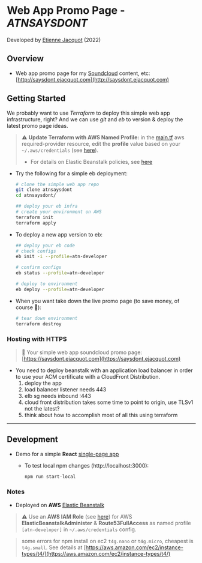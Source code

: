 # Web App Promo Page - *ATNSAYSDONT*

Developed by [Etienne Jacquot](mailto:jacquot.etienne@gmail.com) (2022)

## Overview 

- Web app promo page for my [Soundcloud](https://soundcloud.com/etienne-jacquot) content, etc: [http://saysdont.ejacquot.com](http://saysdont.ejacquot.com)

## Getting Started

We probably want to use *Terraform* to deploy this simple web app infrastructure, right? And we can use *git* and *eb* to version & deploy the latest promo page ideas.

> ⚠️ **Update Terraform with AWS Named Profile:** in the [main.tf](./main.tf) aws required-provider resource, edit the **profile** value based on your `~/.aws/credentials` (see [here](https://docs.aws.amazon.com/cli/latest/userguide/cli-configure-profiles.html)). 
> - For details on Elastic Beanstalk policies, see [here](https://docs.aws.amazon.com/elasticbeanstalk/latest/dg/AWSHowTo.iam.managed-policies.html)

- Try the following for a simple eb deployment:

    ```bash
    # clone the simple web app repo
    git clone atnsaysdont
    cd atnsaysdont/

    ## deploy your eb infra
    # create your environment on AWS
    terraform init
    terraform apply
    ```

- To deploy a new app version to eb:

    ```bash
    ## deploy your eb code
    # check configs
    eb init -i --profile=atn-developer

    # confirm configs
    eb status --profile=atn-developer

    # deploy to environment
    eb deploy --profile=atn-developer
    ```

- When you want take down the live promo page (to save money, of course 💸):

    ```bash
    # tear down environment
    terraform destroy
    ```
    
### Hosting with HTTPS

>  🥳 Your simple web app soundcloud promo page: [https://saysdont.ejacquot.com](https://saysdont.ejacquot.com)

- You need to deploy beanstalk with an application load balancer in order to use your ACM certificate with a CloudFront Distribution.
    1. deploy the app
    2. load balancer listener needs 443
    3. elb sg needs inbound :443 
    4. cloud front distribution takes some time to point to origin, use TLSv1 not the latest?
    5. think about how to accomplish most of all this using terraform
______

## Development

- Demo for a simple **React** [single-page app](https://reactjs.org/docs/glossary.html#single-page-application)

    - To test local npm changes (http://localhost:3000):

        ```bash
        npm run start-local
        ```

### Notes 

- Deployed on **AWS** [Elastic Beanstalk](https://docs.aws.amazon.com/elasticbeanstalk/latest/dg/create_deploy_nodejs.html) 

> ⚠️ Use an **AWS IAM Role** (see [here](https://us-east-1.console.aws.amazon.com/iamv2/home?region=us-east-1#/home)) for AWS **ElasticBeanstalkAdminister** & **Route53FullAccess** as named profile `[atn-developer]` in `~/.aws/credentials` config.

> some errors for npm install on ec2 `t4g.nano` or `t4g.micro`, cheapest is `t4g.small`. See details at [https://aws.amazon.com/ec2/instance-types/t4/](https://aws.amazon.com/ec2/instance-types/t4/)